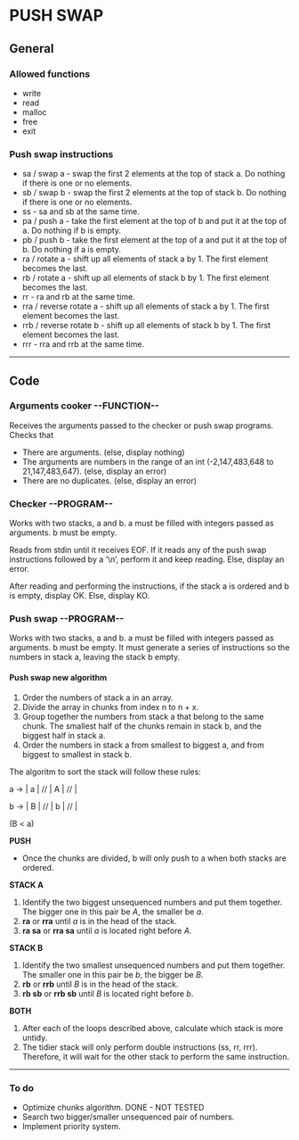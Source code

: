 PUSH SWAP
=========

General
-------

### Allowed functions

- write
- read
- malloc
- free
- exit


### Push swap instructions

- sa / swap a  -  swap the first 2 elements at the top of stack a. Do nothing if there is one or no elements.
- sb / swap b  -  swap the first 2 elements at the top of stack b. Do nothing if there is one or no elements.
- ss  -  sa and sb at the same time.
- pa / push a  -  take the first element at the top of b and put it at the top of a. Do nothing if b is empty.  
- pb / push b  -  take the first element at the top of a and put it at the top of b. Do nothing if a is empty.  
- ra / rotate a  -  shift up all elements of stack a by 1. The first element becomes the last.
- rb / rotate a  -  shift up all elements of stack b by 1. The first element becomes the last.  
- rr  -  ra and rb at the same time.  
- rra / reverse rotate a  - shift up all elements of stack a by 1. The first element becomes the last.
- rrb / reverse rotate b  - shift up all elements of stack b by 1. The first element becomes the last. 
- rrr  -  rra and rrb at the same time. 

---

Code
----

### Arguments cooker --FUNCTION--

Receives the arguments passed to the checker or push swap programs.
Checks that
- There are arguments. (else, display nothing)
- The arguments are numbers in the range of an int (-2,147,483,648 to 21,147,483,647). (else, display an error)
- There are no duplicates. (else, display an error)



### Checker --PROGRAM--

Works with two stacks, a and b. a must be filled with integers passed as arguments. b must be empty.

Reads from stdin until it receives EOF.
	If it reads any of the push swap instructions followed by a ‘\n’, perform it and keep reading.
	Else, display an error.

After reading and performing the instructions, if the stack a is ordered and b is empty, display OK. Else, display KO.



### Push swap --PROGRAM--


Works with two stacks, a and b. a must be filled with integers passed as arguments. b must be empty.
It must generate a series of instructions so the numbers in stack a, leaving the stack b empty.

#### **Push swap new algorithm**

1. Order the numbers of stack a in an array.
2. Divide the array in chunks from index n to n + x.
3. Group together the numbers from stack a that belong to the same chunk.
   The smallest half of the chunks remain in stack b, and the biggest half in stack a.
4. Order the numbers in stack a from smallest to biggest a, and from biggest to smallest in stack b.

The algoritm to sort the stack will follow these rules:

a -> | a | // | A | // |

b -> | B | // | b | // |

(B < a)

**PUSH**
- Once the chunks are divided, b will only push to a when both stacks are ordered.

**STACK A**
1. Identify the two biggest unsequenced numbers and put them together.
   The bigger one in this pair be *A*, the smaller be *a*.
2. **ra** or **rra** until *a* is in the head of the stack.
3. **ra sa** or **rra sa** until *a* is located right before *A*.

**STACK B**
1. Identify the two smallest unsequenced numbers and put them together.
   The smaller one in this pair be *b*, the bigger be *B*.
2. **rb** or **rrb** until *B* is in the head of the stack.
3. **rb sb** or **rrb sb** until *B* is located right before *b*.

**BOTH**
1. After each of the loops described above, calculate which stack is more untidy.
2. The tidier stack will only perform double instructions (ss, rr, rrr).
   Therefore, it will wait for the other stack to perform the same instruction.

---

### To do

- Optimize chunks algorithm. DONE - NOT TESTED
- Search two bigger/smaller unsequenced pair of numbers.
- Implement priority system.
